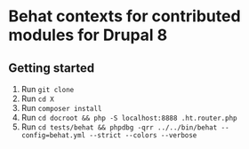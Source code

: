 
# Behat contexts for contributed modules for Drupal 8


## Getting started

1. Run `git clone`
1. Run `cd X`
1. Run `composer install`
1. Run `cd docroot && php -S localhost:8888 .ht.router.php`
1. Run `cd tests/behat && phpdbg -qrr ../../bin/behat --config=behat.yml --strict --colors --verbose`
